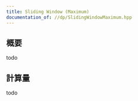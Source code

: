 ```yaml
---
title: Sliding Window (Maximum)
documentation_of: //dp/SlidingWindowMaximum.hpp
---
```


## 概要
todo

## 計算量
todo